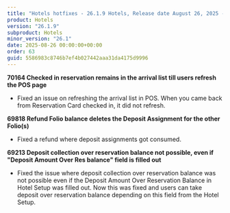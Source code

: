 ```yaml
---
title: "Hotels hotfixes - 26.1.9 Hotels, Release date August 26, 2025 - Hotfixes"
product: Hotels
version: "26.1.9"
subproduct: Hotels
minor_version: "26.1"
date: 2025-08-26 00:00:00+00:00
order: 63
guid: 5586983c8746b7ef4b027442aaa31da4175d9996
---
```


<strong>70164 Checked in reservation remains in the arrival list till users refresh the POS page</strong>
<ul><li>  Fixed an issue on refreshing the arrival list in POS. When you came back from Reservation Card checked in, it did not refresh.</li></ul>
<strong>69818 Refund Folio balance deletes the Deposit Assignment for the other Folio(s)</strong>
<ul><li>Fixed a refund where deposit assignments got consumed.</li></ul>
<strong>69213 Deposit collection over reservation balance not possible, even if "Deposit Amount Over Res balance" field is filled out</strong>
<ul><li>Fixed the issue where deposit collection over reservation balance was not possible even if the Deposit Amount Over Reservation Balance in Hotel Setup was filled out. Now this was fixed and users can take deposit over reservation balance depending on this field from the Hotel Setup.</li></ul>
